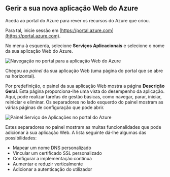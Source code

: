 ## <a name="manage-your-new-azure-web-app"></a>Gerir a sua nova aplicação Web do Azure

Aceda ao portal do Azure para rever os recursos do Azure que criou.

Para tal, inicie sessão em [https://portal.azure.com](https://portal.azure.com).

No menu à esquerda, selecione **Serviços Aplicacionais** e selecione o nome da sua aplicação Web do Azure.

![Navegação no portal para a aplicação Web do Azure](media/manage-azure-web-app/portal1.png)

Chegou ao _painel_ da sua aplicação Web (uma página do portal que se abre na horizontal).

Por predefinição, o painel da sua aplicação Web mostra a página **Descrição Geral**. Esta página proporciona-lhe uma vista do desempenho da aplicação. Aqui, pode realizar tarefas de gestão básicas, como navegar, parar, iniciar, reiniciar e eliminar. Os separadores no lado esquerdo do painel mostram as várias páginas de configuração que pode abrir.

![Painel Serviço de Aplicações no portal do Azure](media/manage-azure-web-app/portal2.png)

Estes separadores no painel mostram as muitas funcionalidades que pode adicionar à sua aplicação Web. A lista seguinte dá-lhe algumas das possibilidades:

* Mapear um nome DNS personalizado
* Vincular um certificado SSL personalizado
* Configurar a implementação contínua
* Aumentar e reduzir verticalmente
* Adicionar a autenticação do utilizador